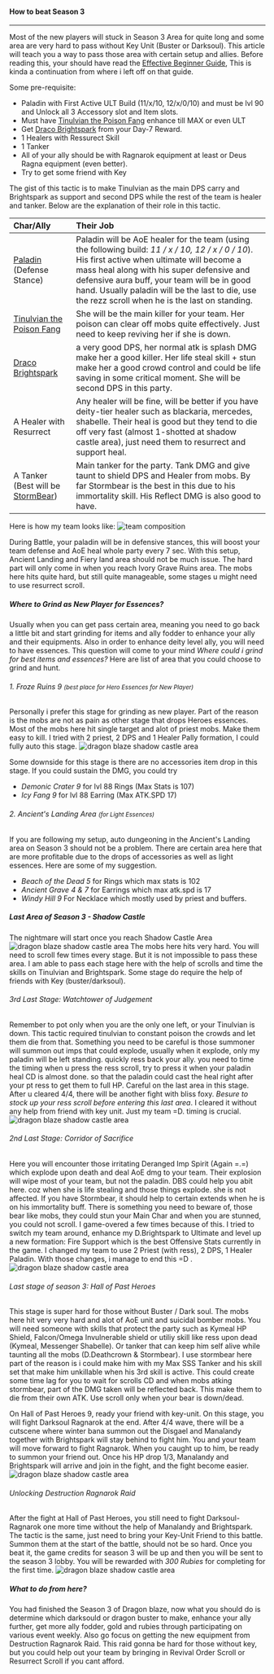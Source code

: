 #### How to beat Season 3

---

Most of the new players will stuck in Season 3 Area for quite long and some area are very hard to pass without Key Unit (Buster or Darksoul). This article will teach you a way to pass those area with certain setup and allies. Before reading this, your should have read the [Effective Beginner Guide](/game/dragon-blaze/articles/effective-beginner-guide), This is kinda a continuation from where i left off on that guide.

Some pre-requisite:

- Paladin with First Active ULT Build (11/x/10, 12/x/0/10) and must be lvl 90 and Unlock all 3 Accessory slot and Item slots.
- Must have [Tinulvian the Poison Fang](/game/dragon-blaze/deity/tinulvian-the-poison-fang) enhance till MAX or even ULT
- Get [Draco Brightspark](/game/dragon-blaze/deity/draco-brightspark) from your Day-7 Reward.
- 1 Healers with Ressurect Skill
- 1 Tanker
- All of your ally should be with Ragnarok equipment at least or Deus Ragna equipment (even better).
- Try to get some friend with Key

The gist of this tactic is to make Tinulvian as the main DPS carry and Brightspark as support and second DPS while the rest of the team is healer and tanker. Below are the explanation of their role in this tactic.

| Char/Ally                      | Their Job      |
| :----------------------------- | :------------- |
| [Paladin](/game/dragon-blaze/char/paladin) (Defense Stance) | Paladin will be AoE healer for the team (using the following build: *11 / x / 10, 12 / x / 0 / 10*). His first active when ultimate will become a mass heal along with his super defensive and defensive aura buff, your team will be in good hand. Usually paladin will be the last to die, use the rezz scroll when he is the last on standing.  |
| [Tinulvian the Poison Fang](/game/dragon-blaze/deity/tinulvian-the-poison-fang) | She will be the main killer for your team. Her poison can clear off mobs quite effectively. Just need to keep reviving her if she is down. |
| [Draco Brightspark](/game/dragon-blaze/deity/draco-brightspark) | a very good DPS, her normal atk is splash DMG make her a good killer. Her life steal skill + stun make her a good crowd control and could be life saving in some critical moment. She will be second DPS in this party. |
| A Healer with Resurrect | Any healer will be fine, will be better if you have deity-tier healer such as blackaria, mercedes, shabelle. Their heal is good but they tend to die off very fast (almost 1-shotted at shadow castle area), just need them to resurrect and support heal.  |
| A Tanker (Best will be [StormBear](/game/dragon-blaze/deity/storm-bear-the-iron-wall)) | Main tanker for the party. Tank DMG and give taunt to shield DPS and Healer from mobs. By far Stormbear is the best in this due to his immortality skill. His Reflect DMG is also good to have. |


Here is how my team looks like:
![team composition](/articles/dragonblaze/images/how-to-beat-season-3-pic01.jpg)

During Battle, your paladin will be in defensive stances, this will boost your team defense and AoE heal whole party every 7 sec. With this setup, Ancient Landing and Fiery land area should not be much issue. The hard part will only come in when you reach Ivory Grave Ruins area. The mobs here hits quite hard, but still quite manageable, some stages u might need to use resurrect scroll.

##### Where to Grind as New Player for Essences?

Usually when you can get pass certain area, meaning you need to go back a little bit and start grinding for items and ally fodder to enhance your ally and their equipments.
Also in order to enhance deity level ally, you will need to have essences. This question will come to your mind *Where could i grind for best items and essences?* Here are list of area that you could choose to grind and hunt.

###### 1. Froze Ruins 9 <i><small>(best place for Hero Essences for New Player)</small></i>

Personally i prefer this stage for grinding as new player. Part of the reason is the mobs are not as pain as other stage that drops Heroes essences.
Most of the mobs here hit single target and alot of priest mobs. Make them easy to kill. I tried with 2 priest, 2 DPS and 1 Healer Pally formation, I could fully auto this stage.
![dragon blaze shadow castle area](/articles/dragonblaze/images/how-to-beat-season-3-pic05.jpg)

Some downside for this stage is there are no accessories item drop in this stage. If you could sustain the DMG, you could try

- *Demonic Crater 9* for lvl 88 Rings (Max Stats is 107)
- *Icy Fang 9* for lvl 88 Earring (Max ATK.SPD 17)


###### 2. Ancient's Landing Area <i><small>(for Light Essences)</small></i>

If you are following my setup, auto dungeoning in the Ancient's Landing area on Season 3 should not be a problem. There are certain area here that are more profitable due to the drops of accessories as well as light essences. Here are some of my suggestion.

- *Beach of the Dead 5* for Rings which max stats is 102
- *Ancient Grave 4 & 7* for Earrings which max atk.spd is 17
- *Windy Hill 9* For Necklace which mostly used by priest and buffers.



##### Last Area of Season 3 - Shadow Castle

The nightmare will start  once you reach Shadow Castle Area
![dragon blaze shadow castle area](/articles/dragonblaze/images/how-to-beat-season-3-pic02.jpg)
The mobs here hits very hard. You will need to scroll few times every stage. But it is not impossible to pass these area. I am able to pass each stage here with the help of scrolls and time the skills on Tinulvian and Brightspark. Some stage do require the help of friends with Key (buster/darksoul).

###### 3rd Last Stage: Watchtower of Judgement

Remember to pot only when you are the only one left, or your Tinulvian is down. This tactic required tinulvian to constant poison the crowds and let them die from that. Something you need to be careful is those summoner will summon out imps that could explode, usually when it explode, only my paladin will be left standing. quickly ress back your ally. you need to time the timing when u press the ress scroll, try to press it when your paladin heal CD is almost done. so that the paladin could cast the heal right after your pt ress to get them to full HP. Careful on the last area in this stage. After u cleared 4/4, there will be another fight with bliss foxy. *Besure to stock up your ress scroll before entering this last area*.
I cleared it without any help from friend with key unit. Just my team =D. timing is crucial.
![dragon blaze shadow castle area](/articles/dragonblaze/images/how-to-beat-season-3-pic03.jpg)

###### 2nd Last Stage: Corridor of Sacrifice

Here you will encounter those irritating Deranged Imp Spirit (Again =.=) which explode upon death and deal AoE dmg to your team. Their explosion will wipe most of your team, but not the paladin. DBS could help you abit here. coz when she is life stealing and those things explode. she is not affected. If you have Stormbear, it should help to certain extends when he is on his immortality buff. There is something you need to beware of, those bear like mobs, they could stun your Main Char and when you are stunned, you could not scroll. I game-overed a few times because of this. I tried to switch my team around, enhance my D.Brightspark to Ultimate and level up a new formation: Fire Support which is the best Offensive Stats currently in the game. I changed my team to use 2 Priest (with ress), 2 DPS, 1 Healer Paladin. With those changes, i manage to end this =D .
![dragon blaze shadow castle area](/articles/dragonblaze/images/how-to-beat-season-3-pic06.jpg)


###### Last stage of season 3: Hall of Past Heroes

This stage is super hard for those without Buster / Dark soul. The mobs here hit very very hard and alot of AoE unit and suicidal bomber mobs. You will need someone with skills that protect the party such as Kymeal HP Shield, Falcon/Omega Invulnerable shield or utiliy skill like ress upon dead (Kymeal, Messenger Shabelle). Or tanker that can keep him self alive while taunting all the mobs (D.Deathcrown & Stormbear). I use stormbear here part of the reason is i could make him with my Max SSS Tanker and his skill set that make him unkillable when his 3rd skill is active. This could create some time lag for you to wait for scrolls CD and when mobs atking stormbear, part of the DMG taken will be reflected back. This make them to die from their own ATK. Use scroll only when your bear is down/dead.

On Hall of Past Heroes 9, ready your friend with key-unit. On this stage, you will fight Darksoul Ragnarok at the end. After 4/4 wave, there will be a cutscene where winter bana summon out the Disgael and Manalandy together with Brightspark will stay behind to fight him. You and your team will move forward to fight Ragnarok. When you caught up to him, be ready to summon your friend out. Once his HP drop 1/3, Manalandy and Brightspark will arrive and join in the fight, and the fight become easier.
![dragon blaze shadow castle area](/articles/dragonblaze/images/how-to-beat-season-3-pic07.jpg)


###### Unlocking Destruction Ragnarok Raid

After the fight at Hall of Past Heroes, you still need to fight Darksoul-Ragnarok one more time without the help of Manalandy and Brightspark. The tactic is the same, just need to bring your Key-Unit Friend to this battle. Summon them at the start of the battle, should not be so hard. Once you beat it, the game credits for season 3 will be up and then you will be sent to the season 3 lobby. You will be rewarded with *300 Rubies* for completing for the first time.
![dragon blaze shadow castle area](/articles/dragonblaze/images/how-to-beat-season-3-pic07.jpg)

##### What to do from here?

You had finished the Season 3 of Dragon blaze, now what you should do is determine which darksould or dragon buster to make, enhance your ally further, get more ally fodder, gold and rubies through participating on various event weekly. Also go focus on getting the new equipment from Destruction Ragnarok Raid. This raid gonna be hard for those without key, but you could help out your team by bringing in Revival Order Scroll or Resurrect Scroll if you cant afford.
